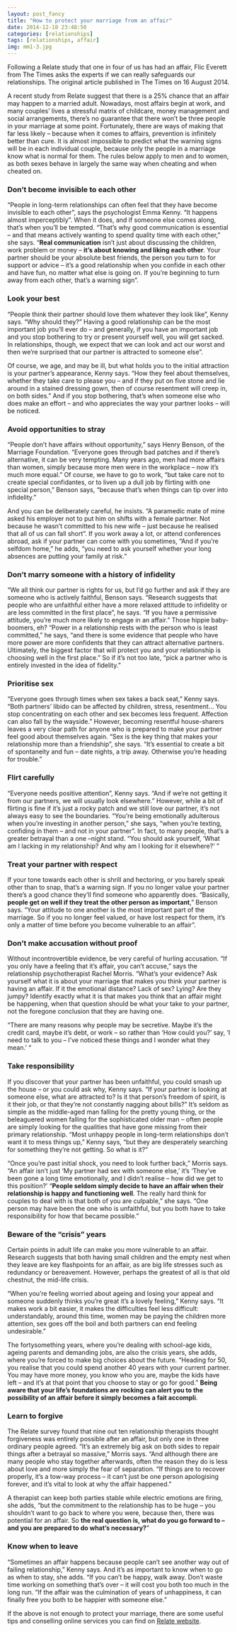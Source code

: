 ```yaml
---
layout: post_fancy
title: "How to protect your marriage from an affair"
date: 2014-12-10 23:48:50
categories: [relationships]
tags: [relationships, affair]
img: mm1-3.jpg
---
```


Following a Relate study that one in four of us has had an affair, Flic Everett from The Times asks the experts if we can really safeguards our relationships. The original article published in The Times on 16 August 2014.

A recent study from Relate suggest that there is a 25% chance that an affair may happen to a married adult. Nowadays, most affairs begin at work, and many couples’ lives a stressful matrix of childcare, money management and social arrangements, there’s no guarantee that there won’t be three people in your marriage at some point. Fortunately, there are ways of making that far less likely – because when it comes to affairs, prevention is infinitely better than cure. It is almost impossible to predict what the warning signs will be in each individual couple, because only the people in a marriage know what is normal for them. The rules below apply to men and to women, as both sexes behave in largely the same way when cheating and when cheated on.

### Don’t  become invisible to each other ###

“People in long-term relationships can often feel that they have become invisible to each other”, says the psychologist Emma Kenny. “It happens almost imperceptibly”. When it does, and if someone else comes along, that’s when you’ll be tempted. “That’s why good communication is essential – and that means actively wanting to spend quality time with each other,” she says. “**Real communication** isn’t just about discussing the children, work problem or money – **it’s about knowing and liking each other**. Your partner should be your absolute best friends, the person you turn to for support or advice – it’s a good relationship when you confide in each other and have fun, no matter what else is going on. If you’re beginning to turn away from each other, that’s a warning sign”.

### Look your best ###

“People think their partner should love them whatever they look like”, Kenny says. “Why should they?” Having a good relationship can be the most important job you’ll ever do – and generally, if you have an important job and you stop bothering to try or present yourself well, you will get sacked. In relationships, though, we expect that we can look and act our worst and then we’re surprised that our partner is attracted to someone else”.

Of course, we age, and may be ill, but what holds you to the initial attraction is your partner’s appearance, Kenny says. “How they feel about themselves, whether they take care to please you – and if they put on five stone and lie around in a stained dressing gown, then of course resentment will creep in, on both sides.” And if you stop bothering, that’s when someone else who does make an effort – and who appreciates the way your partner looks – will be noticed.

### Avoid opportunities to stray ###
“People don’t have affairs without opportunity,” says Henry Benson, of the Marriage Foundation. “Everyone goes through bad patches and if there’s alternative, it can be very tempting. Many years ago, men had more affairs than women, simply because more men were in the workplace – now it’s much more equal.” Of course, we have to go to work, “but take care not to create special confidantes, or to liven up a dull job by flirting with one special person,” Benson says, “because that’s when things can tip over into infidelity.”

And you can be deliberately careful, he insists. “A paramedic mate of mine asked his employer not to put him on shifts with a female partner. Not because he wasn’t committed to his new wife – just because he realised that all of us can fall short”. If you work away a lot, or attend conferences abroad, ask if your partner can come with you sometimes, “And if you’re selfdom home,” he adds, “you need to ask yourself whether your long absences are putting your family at risk.”

### Don’t marry someone with a history of infidelity ###
“We all think our partner is rights for us, but I’d go further and ask if they are someone who is actively faithful, Benson says. “Research suggests that people who are unfaithful either have a more relaxed attitude to infidelity or are less committed in the first place”, he says. “If you have a permissive attitude, you’re much more likely to engage in an affair.” Those hippie baby-boomers, eh? “Power in a relationship rests with the person who is least committed,” he says, “and there is some evidence that people who have more power are more confidents that they can attract alternative partners. Ultimately, the biggest factor that will protect you and your relationship is choosing well in the first place.” So if it’s not too late, “pick a partner who is entirely invested in the idea of fidelity.”

### Prioritise sex ###
“Everyone goes through times when sex takes a back seat,” Kenny says. “Both partners’ libido can be affected by children, stress, resentment… You stop concentrating on each other and sex becomes less frequent. Affection can also fall by the wayside.” However, becoming resentful house-sharers leaves a very clear path for anyone who is prepared to make your partner feel good about themselves again. “Sex is the key thing that makes your relationship more than a friendship”, she says. “It’s essential to create a bit of spontaneity and fun – date nights, a trip away. Otherwise you’re heading for trouble.”

### Flirt carefully ###
“Everyone needs positive attention”, Kenny says. “And if we’re not getting it from our partners, we will usually look elsewhere.” However, while a bit of flirting is fine if it’s just a rocky patch and we still love our partner, it’s not always easy to see the boundaries. “You’re being emotionally adulterous when you’re investing in another person,” she says, “when you’re texting, confiding in them – and not in your partner”. In fact, to many people, that’s a greater betrayal than a one –night stand. “You should ask yourself, ‘What am I lacking in my relationship? And why am I looking for it elsewhere?’ ”

### Treat your partner with respect ###
If your tone towards each other is shrill and hectoring, or you barely speak other than to snap, that’s a warning sign. If you no longer value your partner there’s a good chance they’ll find someone who apparently does.
“Basically, **people get on well if they treat the other person as important**,” Benson says. “Your attitude to one another is the most important part of the marriage. So if you no longer feel valued, or have lost respect for them, it’s only a matter of time before you become vulnerable to an affair”.

### Don’t make accusation without proof ###
Without incontrovertible evidence, be very careful of hurling accusation. “If you only have a feeling that it’s affair, you can’t accuse,” says the relationship psychotherapist Rachel Morris. “What’s your evidence? Ask yourself what it is about your marriage that makes you think your partner is having an affair. If it the emotional distance? Lack of sex? Lying? Are they jumpy? Identify exactly what it is that makes you think that an affair might be happening, when that question should be what your take to your partner, not the foregone conclusion that they are having one. 

“There are many reasons why people may be secretive. Maybe it’s the credit card, maybe it’s debt, or work – so rather than ‘How could you?’ say, ‘I need to talk to you – I’ve noticed these things and I wonder what they mean.’ “

### Take responsibility ###
If you discover that your partner has been unfaithful, you could smash up the house – or you could ask why, Kenny says. “If your partner is looking at someone else, what are attracted to? Is it that person’s freedom of spirit, is it their job, or that they’re not constantly nagging about bills?” It’s seldom as simple as the middle-aged man falling for the pretty young thing, or the beleaguered women falling for the sophisticated older man – often people are simply looking for the qualities that have gone missing from their primary relationship. “Most unhappy people in long-term relationships don’t want it to mess things up,” Kenny says, “but they are desperately searching for something they’re not getting. So what is it?”

“Once you’re past initial shock, you need to look further back,” Morris says. “An affair isn’t just ‘My partner had sex with someone else,’ it’s ‘They’ve been gone a long time emotionally, and I didn’t realise – how did we get to this position?’
“**People seldom simply decide to have an affair when their relationship is happy and functioning well**. The really hard think for couples to deal with is that both of you are culpable,” she says. “One person may have been the one who is unfaithful, but you both have to take responsibility for how that became possible.”

### Beware of the “crisis” years ###
Certain points in adult life can make you more vulnerable to an affair. Research suggests that both having small children and the empty nest when they leave are key flashpoints for an affair, as are big life stresses such as redundancy or bereavement. However, perhaps the greatest of all is that old chestnut, the mid-life crisis.

“When you’re feeling worried about ageing and losing your appeal and someone suddenly thinks you’re great it’s a lovely feeling,” Kenny says. “It makes work a bit easier, it makes the difficulties feel less difficult: understandably, around this time, women may be paying the children more attention, sex goes off the boil and both partners can end feeling undesirable.”

The fortysomething years, where you’re dealing with school-age kids, ageing parents and demanding jobs, are also the crisis years, she adds, where you’re forced to make big choices about the future. “Heading for 50, you realise that you could spend another 40 years with your current partner. You may have more money, you know who you are, maybe the kids have left – and it’s at that point that you choose to stay or go for good.” **Being aware that your life’s foundations are rocking can alert you to the possibility of an affair before it simply becomes a fait accompli**.

### Learn to forgive ###
The Relate survey found that nine out ten relationship therapists thought forgiveness was entirely possible after an affair, but only one in three ordinary people agreed. “It’s an extremely big ask on both sides to repair things after a betrayal so massive,” Morris says. “And although there are many people who stay together afterwards, often the reason they do is less about love and more simply the fear of separation. “If things are to recover properly, it’s a tow-way process – it can’t just be one person apologising forever, and it’s vital to look at why the affair happened.”

A therapist can keep both parties stable while electric emotions are firing, she adds, “but the commitment to the relationship has to be huge – you shouldn’t want to go back to where you were, because then, there was potential for an affair. So **the real question is, what do you go forward to – and you are prepared to do what’s necessary?**”

### Know when to leave ###
“Sometimes an affair happens because people can’t see another way out of failing relationship,” Kenny says. And it’s as important to know when to go as when to stay, she adds. “If you can’t be happy, walk away. Don’t waste time working on something that’s over – it will cost you both too much in the long run.
“If the affair was the culmination of years of unhappiness, it can finally free you both to be happier with someone else.”

If the above is not enough to protect your marriage, there are some useful tips and conselling online services you can find on [Relate website](https://www.relate.org.uk/relationship-help/help-relationships/affairs/affairs-work).
